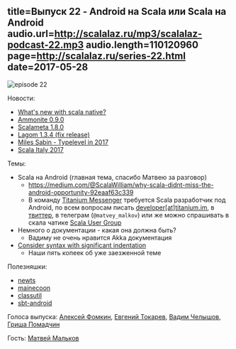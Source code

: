 title=Выпуск 22 - Android на Scala или Scala на Android
audio.url=http://scalalaz.ru/mp3/scalalaz-podcast-22.mp3
audio.length=110120960
page=http://scalalaz.ru/series-22.html
date=2017-05-28
----
![episode 22](img/episode22.png)

Новости:

- [What's new with scala native?](http://www.scala-lang.org/blog/2017/05/26/whats-new-scala-native.html)
- [Ammonite 0.9.0](http://www.lihaoyi.com/Ammonite/#0.9.0)
- [Scalameta 1.8.0](https://github.com/scalameta/scalameta/blob/master/changelog/1.8.0.md)
- [Lagom 1.3.4 (fix release)](https://www.lagomframework.com/blog/lagom-1-3-4.html)
- [Miles Sabin - Typelevel in 2017](https://vimeo.com/217832358)
- [Scala Italy 2017](https://vimeo.com/search?q=scalaitaly)

Темы:

- Scala на Android (главная тема, спасибо Матвею за разговор)
    - <https://medium.com/@ScalaWilliam/why-scala-didnt-miss-the-android-opportunity-92eaaf63c339>
    - В команду [Titanium Messenger](http://titanium.im) требуется Scala разработчик под Android, по всем вопросам писать <a href="mailto:developer[at]titanium.im">developer[at]titanium.im</a>, в [твиттер](https://twitter.com/matveyka_jj), в телеграм (`@matvey_malkov`) или же можно спрашивать в скала чатике <a href="https://t.me/scala_ru" target="_blank">Scala User Group</a>
- Немного о документации - какая она должна быть?
    -  Вадиму не очень нравится Akka документация
- [Consider syntax with significant indentation](https://github.com/lampepfl/dotty/issues/2491)
    -  Наши пять копеек об уже заезженной теме

Полезняшки:

- [newts](https://julien-truffaut.github.io/newts)
- [mainecoon](http://kailuowang.com/mainecoon)
- [classutil](https://github.com/bmc/classutil)
- [sbt-android](https://github.com/scala-android/sbt-android)

Голоса выпуска: [Алексей Фомкин](http://github.com/fomkin/korolev), [Евгений Токарев](http://github.com/strobe),
[Вадим Челышов](http://github.com/dos65), [Гриша Помадчин](https://github.com/pomadchin)

Гость: [Матвей Мальков](https://github.com/malkov-matvey)
